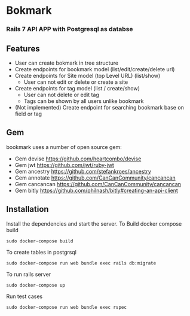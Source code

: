 # Bokmark 
### Rails 7 API APP with Postgresql as databse
## Features
- User can create bokmark in tree structure 
- Create endpoints for bookmark model (list/edit/create/delete url)
- Create endpoints for Site model (top Level URL) (list/show)
    - User can not edit or delete or create a site
- Create endpoints for tag model (list / create/show)
    - User can not delete or edit tag
    - Tags can be shown by all users unlike bookmark
- (Not implemented) Create endpoint for searching bookmark base on field or tag

## Gem 

bookmark uses a number of open source gem:
- Gem devise https://github.com/heartcombo/devise 
- Gem jwt https://github.com/jwt/ruby-jwt
- Gem ancestry https://github.com/stefankroes/ancestry
- Gem annotate https://github.com/CanCanCommunity/cancancan
- Gem cancancan https://github.com/CanCanCommunity/cancancan
- Gem bitly <https://github.com/philnash/bitly#creating-an-api-client>

## Installation

Install the dependencies and start the server.
To Build docker compose build
```
sudo docker-compose build
```
To create tables in postgrsql 
```
sudo docker-compose run web bundle exec rails db:migrate
```

To run rails server
```
sudo docker-compose up
```
Run test cases
```
sudo docker-compose run web bundle exec rspec
```
